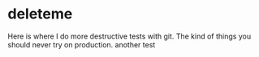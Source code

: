 # deleteme
Here is where I do more destructive tests with git. The kind of things you should never try on production.
another test
